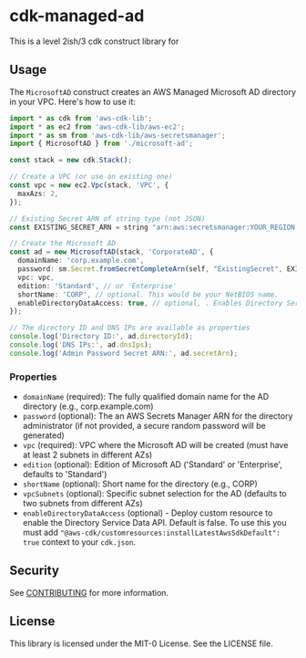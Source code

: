 # cdk-managed-ad

This is a level 2ish/3 cdk construct library for 

## Usage

The `MicrosoftAD` construct creates an AWS Managed Microsoft AD directory in your VPC. Here's how to use it:

```typescript
import * as cdk from 'aws-cdk-lib';
import * as ec2 from 'aws-cdk-lib/aws-ec2';
import * as sm from 'aws-cdk-lib/aws-secretsmanager';
import { MicrosoftAD } from './microsoft-ad';

const stack = new cdk.Stack();

// Create a VPC (or use an existing one)
const vpc = new ec2.Vpc(stack, 'VPC', {
  maxAzs: 2,
});

// Existing Secret ARN of string type (not JSON)
const EXISTING_SECRET_ARN = string "arn:aws:secretsmanager:YOUR_REGION:YOUR_ACCOUNT_ID:secret:YOUR_EXISTING_SECRET_ARN"

// Create the Microsoft AD
const ad = new MicrosoftAD(stack, 'CorporateAD', {
  domainName: 'corp.example.com',
  password: sm.Secret.fromSecretCompleteArn(self, "ExistingSecret", EXISTING_SECRET_ARN)
  vpc: vpc,
  edition: 'Standard', // or 'Enterprise'
  shortName: 'CORP', // optional. This would be your NetBIOS name.
  enableDirectoryDataAccess: true, // optional, . Enables Directory Service Data Access
});

// The directory ID and DNS IPs are available as properties
console.log('Directory ID:', ad.directoryId);
console.log('DNS IPs:', ad.dnsIps);
console.log('Admin Password Secret ARN:', ad.secretArn);
```

### Properties

- `domainName` (required): The fully qualified domain name for the AD directory (e.g., corp.example.com)
- `password` (optional): The an AWS Secrets Manager ARN for the directory administrator (if not provided, a secure random password will be generated)
- `vpc` (required): VPC where the Microsoft AD will be created (must have at least 2 subnets in different AZs)
- `edition` (optional): Edition of Microsoft AD ('Standard' or 'Enterprise', defaults to 'Standard')
- `shortName` (optional): Short name for the directory (e.g., CORP)
- `vpcSubnets` (optional): Specific subnet selection for the AD (defaults to two subnets from different AZs)
- `enableDirectoryDataAccess` (optional) - Deploy custom resource to enable the Directory Service Data API. Default is false. To use this you must add `"@aws-cdk/customresources:installLatestAwsSdkDefault": true` context to your `cdk.json`.

## Security

See [CONTRIBUTING](CONTRIBUTING.md#security-issue-notifications) for more information.

## License

This library is licensed under the MIT-0 License. See the LICENSE file.

